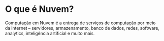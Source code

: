 # O que é Nuvem?
Computação em Nuvem é a entrega de serviços de computação por meio da internet – servidores, armazenamento, banco de dados, redes, software, analytics, inteligência artificial e muito mais. 
